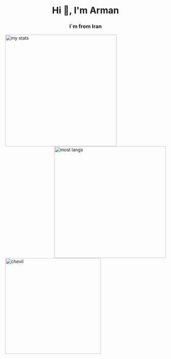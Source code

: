 <h1 align="center">Hi 👋, I'm Arman</h1>
<h3 align="center">I`m from Iran</h3>





<img alt = "my stats" align = "left" width = "350" src = "https://github-readme-stats.vercel.app/api?username=chevil-dev&show_icons=true&theme=tokyonight" />

<img alt = "most langs" align = "right" width = "350" src = "https://github-readme-stats.vercel.app/api/top-langs/?username=chevil-dev&layout=compact&theme=tokyonight"/>

<img align="center" alt="chevil" width = "300" src = "https://media1.giphy.com/media/Ll22OhMLAlVDb8UQWe/giphy.gif">
